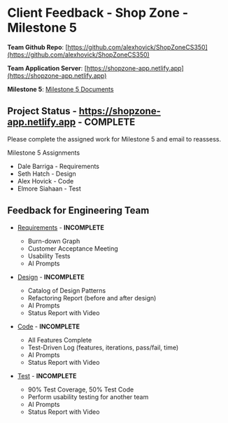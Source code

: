 # Client Feedback - Shop Zone - Milestone 5

**Team Github Repo**:  [https://github.com/alexhovick/ShopZoneCS350](https://github.com/alexhovick/ShopZoneCS350)

**Team Application Server**:  [https://shopzone-app.netlify.app](https://shopzone-app.netlify.app)

**Milestone 5**: [Milestone 5 Documents](https://github.com/alexhovick/ShopZoneCS350/tree/main/Documents/Milestone-5)


## Project Status - https://shopzone-app.netlify.app - **COMPLETE**

Please complete the assigned work for Milestone 5 and email to reassess.

Milestone 5 Assignments

- Dale Barriga - Requirements
- Seth Hatch - Design
- Alex Hovick - Code
- Elmore Siahaan - Test


## Feedback for Engineering Team

* [Requirements](https://github.com/alexhovick/ShopZoneCS350/tree/main/Documents/Milestone-5/Requirements) - **INCOMPLETE**
    * Burn-down Graph
    * Customer Acceptance Meeting
    * Usability Tests
    * AI Prompts

* [Design](https://github.com/alexhovick/ShopZoneCS350/tree/main/Documents/Milestone-5/Design) - **INCOMPLETE**
    * Catalog of Design Patterns
    * Refactoring Report (before and after design)
    * AI Prompts
    * Status Report with Video

* [Code](https://github.com/alexhovick/ShopZoneCS350/tree/main/Documents/Milestone-5/Code) - **INCOMPLETE**
    * All Features Complete
    * Test-Driven Log (features, iterations, pass/fail, time)
    * AI Prompts
    * Status Report with Video

* [Test](https://github.com/alexhovick/ShopZoneCS350/tree/main/Documents/Milestone-5/Test) - **INCOMPLETE**
    * 90% Test Coverage, 50% Test Code
    * Perform usability testing for another team
    * AI Prompts
    * Status Report with Video
